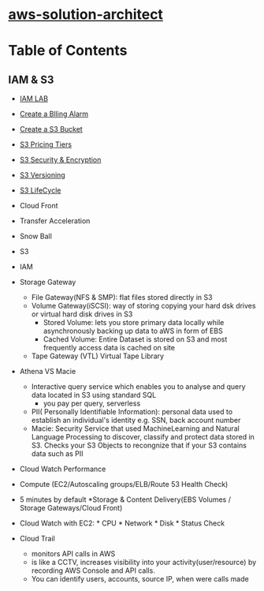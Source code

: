 # [aws-solution-architect](https://aws.amazon.com/certification/certification-prep/)

# Table of Contents

## IAM & S3
  * [IAM LAB](https://github.com/jawad1989/aws-solution-architect/tree/master/IAM%26S3)
  * [Create a Blling Alarm](https://github.com/jawad1989/aws-solution-architect/blob/master/IAM%26S3/Create-Billing-Alaram.md)
  * [Create a S3 Bucket](https://github.com/jawad1989/aws-solution-architect/blob/master/IAM&S3/Create-S3-Bucket.md)
  * [S3 Pricing Tiers](https://github.com/jawad1989/aws-solution-architect/blob/master/IAM&S3/S3-Pricing-Tiers.md)
  * [S3 Security & Encryption](https://github.com/jawad1989/aws-solution-architect/blob/master/IAM%26S3/S3-Security.md)
  * [S3 Versioning](https://github.com/jawad1989/aws-solution-architect/blob/master/IAM%26S3/S3-Versioning.md)
  * [S3 LifeCycle](https://github.com/jawad1989/aws-solution-architect/blob/master/IAM%26S3/S3-Lifecycle.md)
  * Cloud Front
  * Transfer Acceleration
  * Snow Ball
  * S3
  * IAM 
  * Storage Gateway
     * File Gateway(NFS & SMP):  flat files stored directly in S3
     * Volume Gateway(iSCSI): way of storing copying your hard dsk drives or virtual hard disk drives in S3
       * Stored Volume: lets you store primary data locally while asynchronously backing up data to aWS in form of EBS
       * Cached Volume: Entire Dataset is stored on S3 and most frequently access data is cached on site
     * Tape Gateway (VTL) Virtual Tape Library
  * Athena VS Macie
    * Interactive query service which enables you to analyse and query data located in S3 using standard SQL
       * you pay per query, serverless
    * PII( Personally Identifiable Information): personal data used to establish an individual's identity e.g. SSN, back account number
    * Macie: Security Service that used MachineLearning and Natural Language Processing to discover, classify and protect data stored in S3. Checks your S3 Objects to recongnize that if your S3 contains data such as PII  
  
  * Cloud Watch
   Performance
   * Compute (EC2/Autoscaling groups/ELB/Route 53 Health Check)
   * 5 minutes by default
   *Storage & Content Delivery(EBS Volumes / Storage Gateways/Cloud Front)
   * Cloud Watch with EC2:
    * CPU
    * Network
    * Disk
    * Status Check
 
 * Cloud Trail
   * monitors API calls in AWS
   * is like a CCTV, increases visibility into your activity(user/resource) by recording AWS Console and API calls.
   * You can identify users, accounts, source IP, when were calls made 
  
  
   

